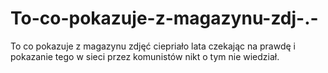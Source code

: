 # To-co-pokazuje-z-magazynu-zdj-.-
To co pokazuje z magazynu zdjęć ciepriało lata czekając na prawdę i pokazanie tego w sieci przez komunistów nikt o tym nie wiedział. 
